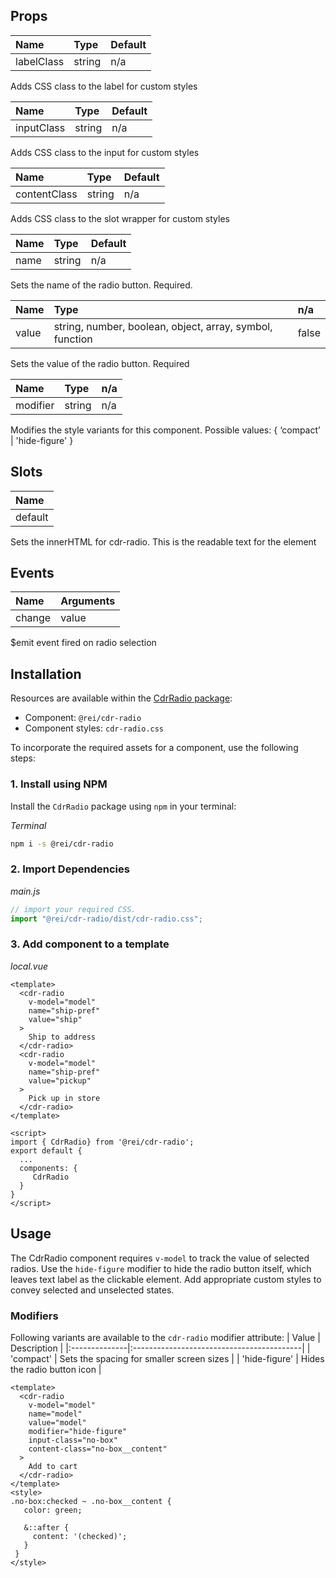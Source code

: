 ## Props

| Name       | Type   | Default |
|:-----------|:-------|:--------|
| labelClass | string | n/a     |

Adds CSS class to the label for custom styles

| Name       | Type   | Default |
|:-----------|:-------|:--------|
| inputClass | string | n/a     |

Adds CSS class to the input for custom styles

| Name         | Type   | Default |
|:-------------|:-------|:--------|
| contentClass | string | n/a     |

Adds CSS class to the slot wrapper for custom styles

| Name      | Type   | Default |
|:----------|:-------|:--------|
| name | string | n/a     |

Sets the name of the radio button. Required.

| Name  | Type                                                     | n/a   |
|:------|:---------------------------------------------------------|:------|
| value | string, number, boolean, object, array, symbol, function | false |

Sets the value of the radio button. Required

| Name     | Type   | n/a |
|:---------|:-------|:----|
| modifier | string | n/a |

Modifies the style variants for this component. Possible values: {  ‘compact’  |  'hide-figure'  }

## Slots

| Name    |
|:--------|
| default |

Sets the innerHTML for cdr-radio. This is the readable text for the <label> element

## Events

| Name   | Arguments |
|:-------|:-------|
| change | value |

$emit event fired on radio selection

## Installation

Resources are available within the [CdrRadio package](https://www.npmjs.com/package/@rei/cdr-radio):

- Component: `@rei/cdr-radio`
- Component styles: `cdr-radio.css`

To incorporate the required assets for a component, use the following steps:

### 1. Install using NPM

Install the `CdrRadio` package using `npm` in your terminal:

_Terminal_

```bash
npm i -s @rei/cdr-radio
```

### 2. Import Dependencies

_main.js_

```javascript
// import your required CSS.
import "@rei/cdr-radio/dist/cdr-radio.css";
```

### 3. Add component to a template

_local.vue_

```vue
<template>
  <cdr-radio
    v-model="model"
    name="ship-pref"
    value="ship"
  >
    Ship to address
  </cdr-radio>
  <cdr-radio
    v-model="model"
    name="ship-pref"
    value="pickup"
  >
    Pick up in store
  </cdr-radio>
</template>

<script>
import { CdrRadio} from '@rei/cdr-radio';
export default {
  ...
  components: {
     CdrRadio
  }
}
</script>
```

## Usage

The CdrRadio component requires `v-model` to track the value of selected radios.
Use the `hide-figure` modifier to hide the radio button itself, which leaves text label as the clickable element. Add appropriate custom styles to convey selected and unselected states.

### Modifiers

Following variants are available to the `cdr-radio` modifier attribute: 
| Value         | Description                               |
|:--------------|:------------------------------------------|
| 'compact'     | Sets the spacing for smaller screen sizes |
| 'hide-figure' | Hides the radio button icon               |

```vue
<template>
  <cdr-radio
    v-model="model"
    name="model"
    value="model"
    modifier="hide-figure"
    input-class="no-box"
    content-class="no-box__content"
  >
    Add to cart
  </cdr-radio>
</template>
<style>
.no-box:checked ~ .no-box__content {
   color: green;

   &::after {
     content: '(checked)';
   }
 }
</style>
```
